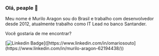 ### Olá, peaple 👋

Meu nome é Murilo Aragon sou do Brasil e trabalho com desenvolvedor desde 2012, atualmente trabalho como IT Lead no banco Santander.


Você gostaria de me encontrar?

[![Linkedin Badge](https://img.shields.io/badge/-LinkedIn-blue?style=flat-square&logo=Linkedin&logoColor=white&link=[https://www.linkedin.com/in/omariosouto](https://www.linkedin.com/in/murilo-aragon-62194438/))]([https://www.linkedin.com/in/omariosouto](https://www.linkedin.com/in/murilo-aragon-62194438/))
